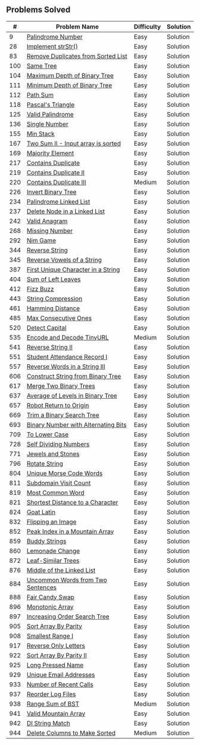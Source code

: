 ## Problems Solved 

| # | Problem Name | Difficulty | Solution |
| ---- | ------------ | ---------- | ----------- |  
| 9 |  <a href="Easy/9 Palindrome Number/Readme.md">Palindrome Number</a>| Easy | Solution | 
| 28 |  <a href="Easy/28 Implement strStr()/Readme.md">Implement strStr()</a>| Easy | Solution | 
| 83 |  <a href="Easy/83 Remove Duplicates from Sorted List/Readme.md">Remove Duplicates from Sorted List</a>| Easy | Solution | 
| 100 |  <a href="Easy/100 Same Tree/Readme.md">Same Tree</a>| Easy | Solution | 
| 104 |  <a href="Easy/104 Maximum Depth of Binary Tree/Readme.md">Maximum Depth of Binary Tree</a>| Easy | Solution | 
| 111 |  <a href="Easy/111 Minimum Depth of Binary Tree/Readme.md">Minimum Depth of Binary Tree</a>| Easy | Solution | 
| 112 |  <a href="Easy/112 Path Sum/Readme.md">Path Sum</a>| Easy | Solution | 
| 118 |  <a href="Easy/118 Pascal's Triangle/Readme.md">Pascal's Triangle</a>| Easy | Solution | 
| 125 |  <a href="Easy/125 Valid Palindrome/Readme.md">Valid Palindrome</a>| Easy | Solution | 
| 136 |  <a href="Easy/136 Single Number/Readme.md">Single Number</a>| Easy | Solution | 
| 155 |  <a href="Easy/155 Min Stack/Readme.md">Min Stack</a>| Easy | Solution | 
| 167 |  <a href="Easy/167 Two Sum II - Input array is sorted/Readme.md">Two Sum II - Input array is sorted</a>| Easy | Solution | 
| 169 |  <a href="Easy/169 Majority Element/Readme.md">Majority Element</a>| Easy | Solution | 
| 217 |  <a href="Easy/217  Contains Duplicate/Readme.md">Contains Duplicate</a>| Easy | Solution | 
| 219 |  <a href="Easy/219  Contains Duplicate II/Readme.md">Contains Duplicate II</a>| Easy | Solution | 
| 220 |  <a href="Medium/220  Contains Duplicate III/Readme.md">Contains Duplicate III</a>| Medium | Solution | 
| 226 |  <a href="Easy/226 Invert Binary Tree/Readme.md">Invert Binary Tree</a>| Easy | Solution | 
| 234 |  <a href="Easy/234 Palindrome Linked List/Readme.md">Palindrome Linked List</a>| Easy | Solution | 
| 237 |  <a href="Easy/237 Delete Node in a Linked List/Readme.md">Delete Node in a Linked List</a>| Easy | Solution | 
| 242 |  <a href="Easy/242 Valid Anagram/Readme.md">Valid Anagram</a>| Easy | Solution | 
| 268 |  <a href="Easy/268 Missing Number/Readme.md">Missing Number</a>| Easy | Solution | 
| 292 |  <a href="Easy/292 Nim Game/Readme.md">Nim Game</a>| Easy | Solution | 
| 344 |  <a href="Easy/344 Reverse String/Readme.md">Reverse String</a>| Easy | Solution | 
| 345 |  <a href="Easy/345 Reverse Vowels of a String/Readme.md">Reverse Vowels of a String</a>| Easy | Solution | 
| 387 |  <a href="Easy/387 First Unique Character in a String/Readme.md">First Unique Character in a String</a>| Easy | Solution | 
| 404 |  <a href="Easy/404 Sum of Left Leaves/Readme.md">Sum of Left Leaves</a>| Easy | Solution | 
| 412 |  <a href="Easy/412 Fizz Buzz/Readme.md">Fizz Buzz</a>| Easy | Solution | 
| 443 |  <a href="Easy/443 String Compression/Readme.md">String Compression</a>| Easy | Solution | 
| 461 |  <a href="Easy/461  Hamming Distance/Readme.md">Hamming Distance</a>| Easy | Solution | 
| 485 |  <a href="Easy/485 Max Consecutive Ones/Readme.md">Max Consecutive Ones</a>| Easy | Solution | 
| 520 |  <a href="Easy/520 Detect Capital/Readme.md">Detect Capital</a>| Easy | Solution | 
| 535 |  <a href="Medium/535  Encode and Decode TinyURL/Readme.md">Encode and Decode TinyURL</a>| Medium | Solution | 
| 541 |  <a href="Easy/541 Reverse String II/Readme.md">Reverse String II</a>| Easy | Solution | 
| 551 |  <a href="Easy/551 Student Attendance Record I/Readme.md">Student Attendance Record I</a>| Easy | Solution | 
| 557 |  <a href="Easy/557 Reverse Words in a String III/Readme.md">Reverse Words in a String III</a>| Easy | Solution | 
| 606 |  <a href="Easy/606  Construct String from Binary Tree/Readme.md">Construct String from Binary Tree</a>| Easy | Solution | 
| 617 |  <a href="Easy/617 Merge Two Binary Trees/Readme.md">Merge Two Binary Trees</a>| Easy | Solution | 
| 637 |  <a href="Easy/637 Average of Levels in Binary Tree/Readme.md">Average of Levels in Binary Tree</a>| Easy | Solution | 
| 657 |  <a href="Easy/657 Robot Return to Origin/Readme.md">Robot Return to Origin</a>| Easy | Solution | 
| 669 |  <a href="Easy/669  Trim a Binary Search Tree/Readme.md">Trim a Binary Search Tree</a>| Easy | Solution | 
| 693 |  <a href="Easy/693  Binary Number with Alternating Bits/Readme.md">Binary Number with Alternating Bits</a>| Easy | Solution | 
| 709 |  <a href="Easy/709 To Lower Case/Readme.md">To Lower Case</a>| Easy | Solution | 
| 728 |  <a href="Easy/728  Self Dividing Numbers/Readme.md">Self Dividing Numbers</a>| Easy | Solution | 
| 771 |  <a href="Easy/771 Jewels and Stones/Readme.md">Jewels and Stones</a>| Easy | Solution | 
| 796 |  <a href="Easy/796  Rotate String/Readme.md">Rotate String</a>| Easy | Solution | 
| 804 |  <a href="Easy/804 Unique Morse Code Words/Readme.md">Unique Morse Code Words</a>| Easy | Solution | 
| 811 |  <a href="Easy/811 Subdomain Visit Count/Readme.md">Subdomain Visit Count</a>| Easy | Solution | 
| 819 |  <a href="Easy/819  Most Common Word/Readme.md">Most Common Word</a>| Easy | Solution | 
| 821 |  <a href="Easy/821 Shortest Distance to a Character/Readme.md">Shortest Distance to a Character</a>| Easy | Solution | 
| 824 |  <a href="Easy/824 Goat Latin/Readme.md">Goat Latin</a>| Easy | Solution | 
| 832 |  <a href="Easy/832 Flipping an Image/Readme.md">Flipping an Image</a>| Easy | Solution | 
| 852 |  <a href="Easy/852 Peak Index in a Mountain Array/Readme.md">Peak Index in a Mountain Array</a>| Easy | Solution | 
| 859 |  <a href="Easy/859  Buddy Strings/Readme.md">Buddy Strings</a>| Easy | Solution | 
| 860 |  <a href="Easy/860  Lemonade Change/Readme.md">Lemonade Change</a>| Easy | Solution | 
| 872 |  <a href="Easy/872 Leaf-Similar Trees/Readme.md">Leaf-Similar Trees</a>| Easy | Solution | 
| 876 |  <a href="Easy/876 Middle of the Linked List/Readme.md">Middle of the Linked List</a>| Easy | Solution | 
| 884 |  <a href="Easy/884 Uncommon Words from Two Sentences/Readme.md">Uncommon Words from Two Sentences</a>| Easy | Solution | 
| 888 |  <a href="Easy/888 Fair Candy Swap/Readme.md">Fair Candy Swap</a>| Easy | Solution | 
| 896 |  <a href="Easy/896 Monotonic Array/Readme.md">Monotonic Array</a>| Easy | Solution | 
| 897 |  <a href="Easy/897  Increasing Order Search Tree/Readme.md">Increasing Order Search Tree</a>| Easy | Solution | 
| 905 |  <a href="Easy/905 Sort Array By Parity/Readme.md">Sort Array By Parity</a>| Easy | Solution | 
| 908 |  <a href="Easy/908  Smallest Range I/Readme.md">Smallest Range I</a>| Easy | Solution | 
| 917 |  <a href="Easy/917 Reverse Only Letters/Readme.md">Reverse Only Letters</a>| Easy | Solution | 
| 922 |  <a href="Easy/922  Sort Array By Parity II/Readme.md">Sort Array By Parity II</a>| Easy | Solution | 
| 925 |  <a href="Easy/925 Long Pressed Name/Readme.md">Long Pressed Name</a>| Easy | Solution | 
| 929 |  <a href="Easy/929 Unique Email Addresses/Readme.md">Unique Email Addresses</a>| Easy | Solution | 
| 933 |  <a href="Easy/933 Number of Recent Calls/Readme.md">Number of Recent Calls</a>| Easy | Solution | 
| 937 |  <a href="Easy/937 Reorder Log Files/Readme.md">Reorder Log Files</a>| Easy | Solution | 
| 938 |  <a href="Medium/938  Range Sum of BST/Readme.md">Range Sum of BST</a>| Medium | Solution | 
| 941 |  <a href="Easy/941  Valid Mountain Array/Readme.md">Valid Mountain Array</a>| Easy | Solution | 
| 942 |  <a href="Easy/942  DI String Match/Readme.md">DI String Match</a>| Easy | Solution | 
| 944 |  <a href="Medium/944  Delete Columns to Make Sorted/Readme.md">Delete Columns to Make Sorted</a>| Medium | Solution | 
